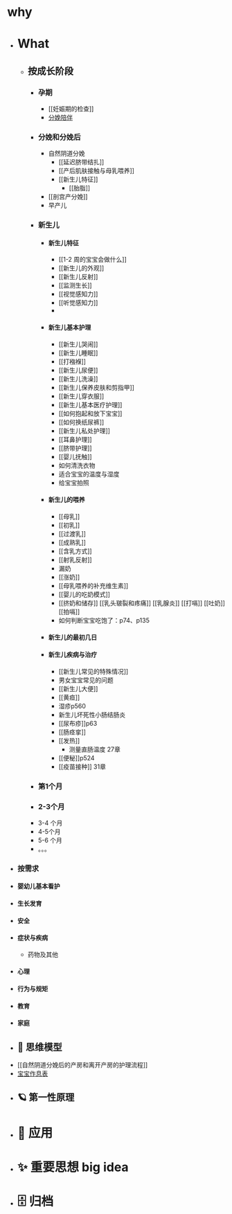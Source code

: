 # why
- # What
	- ## 按成长阶段
		- ### 孕期
			- [[妊娠期的检查]]
			- [分娩陪伴](https://docs.google.com/spreadsheets/d/1VvA_BEBQI2VismzBsgA609_n4FtMT4E-gZR2yc7nv4o/edit?gid=0#gid=0)
		- ### 分娩和分娩后
			- 自然阴道分娩
				- [[延迟脐带结扎]]
				- [[产后肌肤接触与母乳喂养]]
				- [[新生儿特征]]
					- [[胎脂]]
			- [[剖宫产分娩]]
			- 早产儿
		- ### 新生儿
			- #### 新生儿特征
				- [[1-2 周的宝宝会做什么]]
				- [[新生儿的外观]]
				- [[新生儿反射]]
				- [[监测生长]]
				- [[视觉感知力]]
				- [[听觉感知力]]
				-
			- #### 新生儿基本护理
				- [[新生儿哭闹]]
				- [[新生儿睡眠]]
				- [[打襁褓]]
				- [[新生儿尿便]]
				- [[新生儿洗澡]]
				- [[新生儿保养皮肤和剪指甲]]
				- [[新生儿穿衣服]]
				- [[新生儿基本医疗护理]]
				- [[如何抱起和放下宝宝]]
				- [[如何换纸尿裤]]
				- [[新生儿私处护理]]
				- [[耳鼻护理]]
				- [[脐带护理]]
				- [[婴儿抚触]]
				- 如何清洗衣物
				- 适合宝宝的温度与湿度
				- 给宝宝拍照
			- #### 新生儿的喂养
				- [[母乳]]
				- [[初乳]]
				- [[过渡乳]]
				- [[成熟乳]]
				- [[含乳方式]]
				- [[射乳反射]]
				- 漏奶
				- [[涨奶]]
				- [[母乳喂养的补充维生素]]
				- [[婴儿的吃奶模式]]
				- [[挤奶和储存]]
				  [[乳头皲裂和疼痛]]
				  [[乳腺炎]]
				  [[打嗝]]
				  [[吐奶]]
				  [[拍嗝]]
				- 如何判断宝宝吃饱了：p74、p135
			- #### 新生儿的最初几日
			- #### 新生儿疾病与治疗
				- [[新生儿常见的特殊情况]]
				- 男女宝宝常见的问题
				- [[新生儿大便]]
				- [[黄疸]]
				- 湿疹p560
				- 新生儿坏死性小肠结肠炎
				- [[尿布疹]]p63
				- [[肠痉挛]]
				- [[发热]]
					- 测量直肠温度  27章
				- [[便秘]]p524
				- [[疫苗接种]] 31章
		- ### 第1个月
		- ### 2-3个月
		- 3-4 个月
		- 4-5个月
		- 5-6 个月
		- 。。。
- ### 按需求
- #### 婴幼儿基本看护
- #### 生长发育
- #### 安全
- #### 症状与疾病
	- 药物及其他
- #### 心理
- #### 行为与规矩
- #### 教育
- #### 家庭
- ## 🧠 思维模型
- [[自然阴道分娩后的产房和离开产房的护理流程]]
- [宝宝作息表](https://docs.google.com/spreadsheets/d/1XRbVfgN8runw5_mVQ0rLVz649hMc148iWJplfFPMTuY/edit#gid=0)
- ## 🪐 第一性原理
- # 🧰 应用
- # ✨ 重要思想 big idea
- # 🗄️ 归档